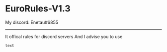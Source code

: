 # EuroRules-V1.3
My discord: Enetau#6855

-----------------------------------------------
It offical rules for discord servers
And I advise you to use
```css
text
```
